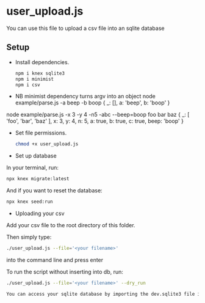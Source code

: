# user_upload.js

You can use this file to upload a csv file into an sqlite database

## Setup

* Install dependencies.

  ```sh
  npm i knex sqlite3 
  npm i minimist
  npm i csv
  ```
* NB minimist dependency turns argv into an object
node example/parse.js -a beep -b boop
{ _: [], a: 'beep', b: 'boop' }

node example/parse.js -x 3 -y 4 -n5 -abc --beep=boop foo bar baz
{ _: [ 'foo', 'bar', 'baz' ],
   x: 3,
   y: 4,
   n: 5,
   a: true,
   b: true,
   c: true,
   beep: 'boop' }
   
* Set file permissions.

  ```sh
  chmod +x user_upload.js
  ```

* Set up database

In your terminal, run:
  ```sh
  npx knex migrate:latest
  ```

And if you want to reset the database:
```sh
npx knex seed:run
```

* Uploading your csv

Add your csv file to the root directory of this folder.

Then simply type:
```sh
./user_upload.js --file='<your filename>'
```
into the command line and press enter

To run the script without inserting into db, run:
```sh
./user_upload.js --file='<your filename>' --dry_run

You can access your sqlite database by importing the dev.sqlite3 file into here: https://inloop.github.io/sqlite-viewer/



